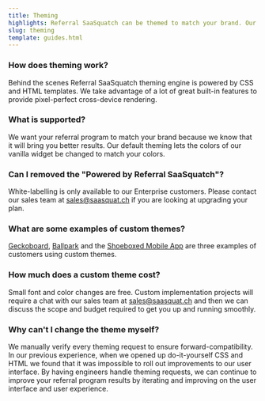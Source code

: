 ```yaml
---
title: Theming
highlights: Referral SaaSquatch can be themed to match your brand. Our theming engine is powered by LESS CSS and Scala templates to provide HTML and CSS customizations.
slug: theming
template: guides.html
---
```


### How does theming work?

Behind the scenes Referral SaaSquatch theming engine is powered by CSS and HTML templates. We take advantage of a lot of great built-in features to provide
pixel-perfect cross-device rendering.

### What is supported?

We want your referral program to match your brand because we know that it will bring you better results. Our default theming lets the colors of our vanilla widget 
be changed to match your colors.


### Can I removed the "Powered by Referral SaaSquatch"?

White-labelling is only available to our Enterprise customers. Please contact our sales team at <a href="mailto:sales@saasquat.ch?Subject=Theming">sales@saasquat.ch</a> if you are looking at upgrading your plan.

### What are some examples of custom themes?

<a href="http://www.geckoboard.com/">Geckoboard</a>, <a href="http://www.getballpark.com/">Ballpark</a> and the 
<a href="https://play.google.com/store/apps/details?id=com.shoeboxed.android.phonegapapp&hl=en">Shoeboxed Mobile App</a> are three examples of customers using custom themes.

### How much does a custom theme cost?

Small font and color changes are free. Custom implementation projects will require a chat with our sales team at <a href="mailto:sales@saasquat.ch?Subject=Theming">sales@saasquat.ch</a>
and then we can discuss the scope and budget required to get you up and running smoothly.

### Why can't I change the theme myself?

We manually verify every theming request to ensure forward-compatibility. In our previous experience, when we opened up do-it-yourself CSS and HTML we found that it was
impossible to roll out improvements to our user interface. By having engineers handle theming requests, we can continue to improve your referral program results by
iterating and improving on the user interface and user experience.